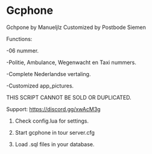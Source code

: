 # Gcphone
Gchpone by Manueljlz
Customized by Postbode Siemen


Functions:

-06 nummer.

-Politie, Ambulance, Wegenwacht en Taxi nummers.

-Complete Nederlandse vertaling.

-Customized app_pictures.

THIS SCRIPT CANNOT BE SOLD OR DUPLICATED.

Support: https://discord.gg/xwAcM3g

1. Check config.lua for settings.

2. Start gcphone in tour server.cfg

3. Load .sql files in your database.

